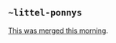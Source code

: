 ## `~littel-ponnys`
[This was merged this morning](https://github.com/urbit/docs/commit/bc8ad3362c49129d7d7fc566d0fd97cebf79bd09).